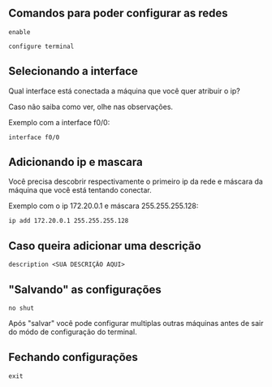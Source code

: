 ## Comandos para poder configurar as redes

```
enable

configure terminal 
```

## Selecionando a interface

Qual interface está conectada a máquina que você quer atribuir o ip?

Caso não saiba como ver, olhe nas observações.

Exemplo com a interface f0/0:

```
interface f0/0
```

## Adicionando ip e mascara

Você precisa descobrir respectivamente o primeiro ip da rede e máscara da máquina que você está tentando conectar.

Exemplo com o ip 172.20.0.1 e máscara 255.255.255.128:

```
ip add 172.20.0.1 255.255.255.128
```

## Caso queira adicionar uma descrição

```
description <SUA DESCRIÇÃO AQUI>
```

## "Salvando" as configurações

```
no shut
```

Após "salvar" você pode configurar multiplas outras máquinas antes de sair do módo de configuração do terminal.

## Fechando configurações

```
exit
```